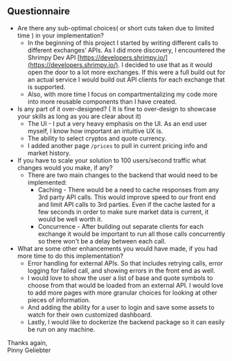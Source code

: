 ## Questionnaire
- Are there any sub-optimal choices( or short cuts taken due to limited time ) in your implementation?
	- In the beginning of this project I started by writing different calls to different exchanges’ APIs. As I did more discovery, I encountered the Shrimpy Dev API  [https://developers.shrimpy.io/](https://developers.shrimpy.io/). I decided to use that as it would open the door to a lot more exchanges. If this were a full build out for an actual service I would build out API clients for each exchange that is supported. 
	- Also, with more time I focus on compartmentalizing my code more into more reusable components than I have created.
- Is any part of it over-designed? ( It is fine to over-design to showcase your skills as long as you are clear about it)
	- The UI - I put a very heavy emphasis on the UI. As an end user myself, I know how important an intuitive UX is. 
	- The ability to select cryptos and quote currency.
	- I added another page `/prices` to pull in current pricing info and market history.
- If you have to scale your solution to 100 users/second traffic what changes would you make, if any?
	- There are two main changes to the backend that would need to be implemented:
		- Caching - There would be a need to cache responses from any 3rd party API calls. This would improve speed to our front end and limit API calls to 3rd parties. Even if the cache lasted for a few seconds in order to make sure market data is current, it would be well worth it.
		- Concurrence - After building out separate clients for each exchange it would be important to run all those calls concurrently so there won't be a delay between each call.
 - What are some other enhancements you would have made, if you had more time to do this implementation?
	 - Error handling for external APIs. So that includes retrying calls, error logging for failed call, and showing errors in the front end as well.
	 - I would love to show the user a list of base and quote symbols to choose from that would be loaded from an external API. I would love to add more pages with more granular choices for looking at other pieces of information.
	 - And adding the ability for a user to login and save some assets to watch for their own customized dashboard.
	 - Lastly, I would like to dockerize the backend package so it can easily be run on any machine.


Thanks again,  
Pinny Geliebter
